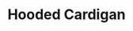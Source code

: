 ---
title: "Hooded Cardigan"
categories: ["Women","Women/Cardigans"]
images: ["./IMG_7567.JPG","./IMG_7569.JPG","./IMG_7571.JPG","./IMG_7570.JPG"]
---